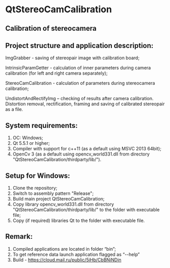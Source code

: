 # QtStereoCamCalibration
Calibration of stereocamera
---------
Project structure and application description:
---------
ImgGrabber - saving of stereopair image with calibration board; 

IntrinsicParamGetter - calculation of inner parameters during camera calibration (for left and right camera separately); 

StereoCamCalibration - calculation of parameters during stereocamera calibration; 

UndistortAndRectifyImg – checking of results after camera calibration. Distortion removal, rectification, framing and saving of calibrated stereopair as a file. 

System requirements: 
-------
1. ОС: Windows; 
2. Qt 5.5.1 or higher; 
3. Compiler with support for c++11 (as a default using MSVC 2013 64bit); 
4. OpenCv 3 (as a default using opencv_world331.dll from directory "QtStereoCamCalibration/thirdparty/lib/"). 

Setup for Windows: 
-------
1. Clone the repository; 
2. Switch to assembly pattern "Release"; 
3. Build main project QtStereoCamCalibration; 
4. Copy library opencv_world331.dll from directory "QtStereoCamCalibration/thirdparty/lib/" to the folder with executable file; 
5. Copy (if required) libraries Qt to the folder with executable file. 

Remark: 
-------
1. Compiled applications are located in folder “bin”; 
2. To get reference data launch application flagged as “--help”
3. Build - https://cloud.mail.ru/public/5iHb/CbBNiNDin
